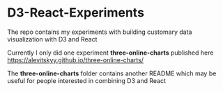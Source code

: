 # D3-React-Experiments

The repo contains my experiments with building customary data visualization with D3 and React

Currently I only did one experiment **three-online-charts** published here https://alevitskyy.github.io/three-online-charts/

The **three-online-charts** folder contains another README which may be useful for people interested in combining D3 and React

